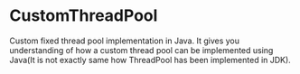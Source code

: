 # CustomThreadPool
Custom fixed thread pool implementation in Java. It gives you understanding of how a custom thread pool can be implemented using Java(It is not exactly same how ThreadPool has been implemented in JDK).
